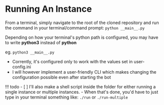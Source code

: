 # Running An Instance

From a terminal, simply navigate to the root of the cloned repository and run the command in your terminal/command prompt:
`python __main__.py`

Depending on how your terminal's python path is configured, you may have to write **python3** instead of **python** 

eg. `python3 __main__.py`

- Corrently, it's configured only to work with the values set in user-config.ini
- I will however implement a user-friendly CLI which makes changing the configuration possible even after starting the bot

!!! todo
    - [ ] I'll also make a shell script inside the folder for either running a single instance or multiple instances.
    - When that's done, you'd have to just type in your terminal something like: `./run` or `./run-multiple`